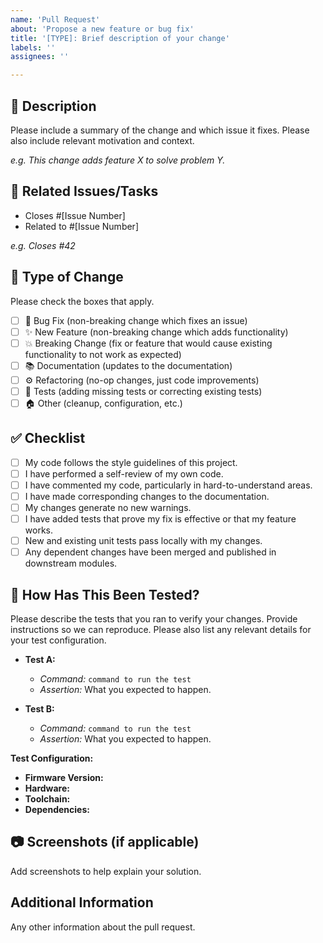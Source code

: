 ```yaml
---
name: 'Pull Request'
about: 'Propose a new feature or bug fix'
title: '[TYPE]: Brief description of your change'
labels: ''
assignees: ''

---
```


## 🚀 Description

Please include a summary of the change and which issue it fixes. Please also include relevant motivation and context.

*e.g. This change adds feature X to solve problem Y.*

## 🔗 Related Issues/Tasks

- Closes #[Issue Number]
- Related to #[Issue Number]

*e.g. Closes #42*

## 📝 Type of Change

Please check the boxes that apply.

- [ ] 🐞 Bug Fix (non-breaking change which fixes an issue)
- [ ] ✨ New Feature (non-breaking change which adds functionality)
- [ ] 💥 Breaking Change (fix or feature that would cause existing functionality to not work as expected)
- [ ] 📚 Documentation (updates to the documentation)
- [ ] ⚙️ Refactoring (no-op changes, just code improvements)
- [ ] 🧪 Tests (adding missing tests or correcting existing tests)
- [ ] 🏠 Other (cleanup, configuration, etc.)

## ✅ Checklist

- [ ] My code follows the style guidelines of this project.
- [ ] I have performed a self-review of my own code.
- [ ] I have commented my code, particularly in hard-to-understand areas.
- [ ] I have made corresponding changes to the documentation.
- [ ] My changes generate no new warnings.
- [ ] I have added tests that prove my fix is effective or that my feature works.
- [ ] New and existing unit tests pass locally with my changes.
- [ ] Any dependent changes have been merged and published in downstream modules.

## 🧪 How Has This Been Tested?

Please describe the tests that you ran to verify your changes. Provide instructions so we can reproduce. Please also list any relevant details for your test configuration.

- **Test A:**
  - *Command:* `command to run the test`
  - *Assertion:* What you expected to happen.

- **Test B:**
  - *Command:* `command to run the test`
  - *Assertion:* What you expected to happen.

**Test Configuration:**
* **Firmware Version:**
* **Hardware:**
* **Toolchain:**
* **Dependencies:**

## 📷 Screenshots (if applicable)

Add screenshots to help explain your solution.

## Additional Information

Any other information about the pull request.
